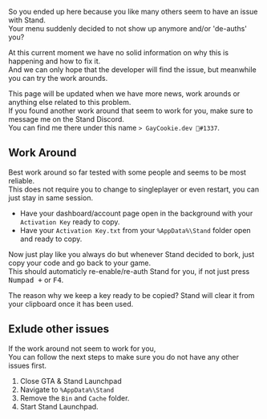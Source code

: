 So you ended up here because you like many others seem to have an issue with Stand.  
Your menu suddenly decided to not show up anymore and/or 'de-auths' you?

At this current moment we have no solid information on why this is happening and how to fix it.  
And we can only hope that the developer will find the issue, but meanwhile you can try the work arounds.

This page will be updated when we have more news, work arounds or anything else related to this problem.  
If you found another work around that seem to work for you, make sure to message me on the Stand Discord.  
You can find me there under this name `> GayCookie.dev 🌈#1337`.

## Work Around
Best work around so far tested with some people and seems to be most reliable.  
This does not require you to change to singleplayer or even restart, you can just stay in same session.  

- Have your dashboard/account page open in the background with your `Activation Key` ready to copy.
- Have your `Activation Key.txt` from your `%AppData%\Stand` folder open and ready to copy.

Now just play like you always do but whenever Stand decided to bork, just copy your code and go back to your game.  
This should automaticly re-enable/re-auth Stand for you, if not just press <kbd class="key">Numpad +</kbd> or <kbd class="key">F4</kbd>.  

The reason why we keep a key ready to be copied? Stand will clear it from your clipboard once it has been used.

## Exlude other issues
If the work around not seem to work for you,  
You can follow the next steps to make sure you do not have any other issues first.

1. Close GTA & Stand Launchpad
2. Navigate to `%AppData%\Stand`
3. Remove the `Bin` and `Cache` folder.
4. Start Stand Launchpad.